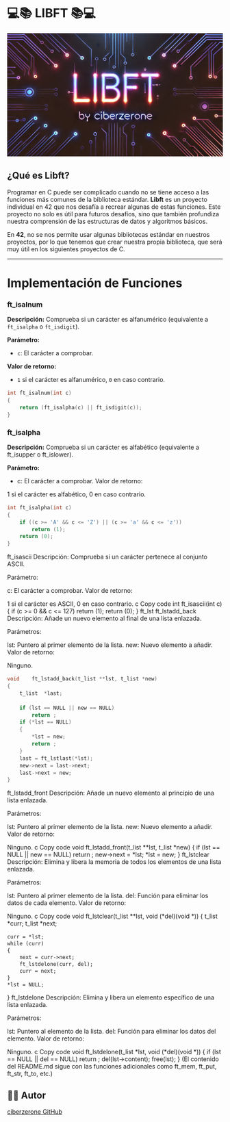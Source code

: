 # 💻📚 LIBFT 📚💻

![Banner](https://github.com/ciberzerone/Campus42_Barcelona_Cursus/blob/main/libft/img/libft.png)


## ¿Qué es Libft?

Programar en C puede ser complicado cuando no se tiene acceso a las funciones más comunes de la biblioteca estándar. **Libft** es un proyecto individual en 42 que nos desafía a recrear algunas de estas funciones. Este proyecto no solo es útil para futuros desafíos, sino que también profundiza nuestra comprensión de las estructuras de datos y algoritmos básicos.

En **42**, no se nos permite usar algunas bibliotecas estándar en nuestros proyectos, por lo que tenemos que crear nuestra propia biblioteca, que será muy útil en los siguientes proyectos de C.

---


# Implementación de Funciones

### ft_isalnum
**Descripción:** Comprueba si un carácter es alfanumérico (equivalente a `ft_isalpha` o `ft_isdigit`).

**Parámetro:**  
- `c`: El carácter a comprobar.

**Valor de retorno:**  
- `1` si el carácter es alfanumérico, `0` en caso contrario.

```c
int	ft_isalnum(int c)
{
	return (ft_isalpha(c) || ft_isdigit(c));
}
```
### ft_isalpha
**Descripción:** Comprueba si un carácter es alfabético (equivalente a ft_isupper o ft_islower).

**Parámetro:**
- c: El carácter a comprobar.
Valor de retorno:

1 si el carácter es alfabético, 0 en caso contrario.
```c
int	ft_isalpha(int c)
{
	if ((c >= 'A' && c <= 'Z') || (c >= 'a' && c <= 'z'))
		return (1);
	return (0);
}
```

ft_isascii
Descripción: Comprueba si un carácter pertenece al conjunto ASCII.

Parámetro:

c: El carácter a comprobar.
Valor de retorno:

1 si el carácter es ASCII, 0 en caso contrario.
c
Copy code
int	ft_isascii(int c)
{
	if (c >= 0 && c <= 127)
		return (1);
	return (0);
}
ft_lst
ft_lstadd_back
Descripción: Añade un nuevo elemento al final de una lista enlazada.

Parámetros:

lst: Puntero al primer elemento de la lista.
new: Nuevo elemento a añadir.
Valor de retorno:

Ninguno.

```c
void	ft_lstadd_back(t_list **lst, t_list *new)
{
	t_list	*last;

	if (lst == NULL || new == NULL)
		return ;
	if (*lst == NULL)
	{
		*lst = new;
		return ;
	}
	last = ft_lstlast(*lst);
	new->next = last->next;
	last->next = new;
}
```
ft_lstadd_front
Descripción: Añade un nuevo elemento al principio de una lista enlazada.

Parámetros:

lst: Puntero al primer elemento de la lista.
new: Nuevo elemento a añadir.
Valor de retorno:

Ninguno.
c
Copy code
void	ft_lstadd_front(t_list **lst, t_list *new)
{
	if (lst == NULL || new == NULL)
		return ;
	new->next = *lst;
	*lst = new;
}
ft_lstclear
Descripción: Elimina y libera la memoria de todos los elementos de una lista enlazada.

Parámetros:

lst: Puntero al primer elemento de la lista.
del: Función para eliminar los datos de cada elemento.
Valor de retorno:

Ninguno.
c
Copy code
void	ft_lstclear(t_list **lst, void (*del)(void *))
{
	t_list	*curr;
	t_list	*next;

	curr = *lst;
	while (curr)
	{
		next = curr->next;
		ft_lstdelone(curr, del);
		curr = next;
	}
	*lst = NULL;
}
ft_lstdelone
Descripción: Elimina y libera un elemento específico de una lista enlazada.

Parámetros:

lst: Puntero al elemento de la lista.
del: Función para eliminar los datos del elemento.
Valor de retorno:

Ninguno.
c
Copy code
void	ft_lstdelone(t_list *lst, void (*del)(void *))
{
	if (lst == NULL || del == NULL)
		return ;
	del(lst->content);
	free(lst);
}
(El contenido del README.md sigue con las funciones adicionales como ft_mem, ft_put, ft_str, ft_to, etc.)

## 🧑‍💻 Autor
<a href='https://github.com/ciberzerone/'>ciberzerone
GitHub </a>
